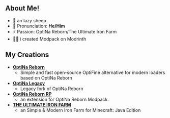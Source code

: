 ## About Me!
- 🐑 an lazy sheep 
- 🧑 Pronunciation: **He/Him** 
- ⚡ Passion: OptiNa Reborn/The Ultimate Iron Farm
- 👨‍🎨 i created Modpack on Modrinth

## My Creations
- **[OptiNa Reborn](https://modrinth.com/modpack/optina-reborn)**
    - Simple and fast open-source OptiFine alternative for modern loaders based on OptiNa Reborn
- **[OptiNa Legacy](https://modrinth.com/modpack/optina-fabric)**
    - Legacy fork of OptiNa Reborn
- **[OptiNa Reborn RP](https://modrinth.com/modpack/optina-reborn-rp)**
    - an extension for OptiNa Reborn Modpack.
- **[THE ULTIMATE IRON FARM](https://www.planetminecraft.com/project/iron-farm-5845479/)**
    - an Simple & Modern Iron Farm for Minecraft: Java Edition
